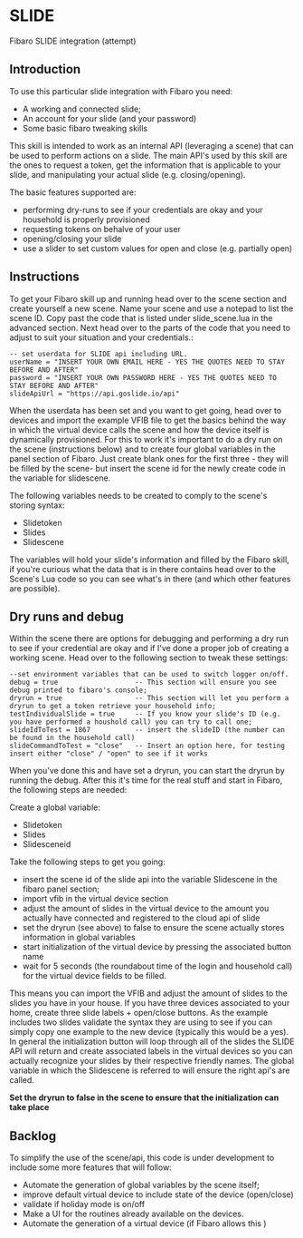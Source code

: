 # SLIDE
Fibaro SLIDE integration (attempt)

## Introduction
To use this particular slide integration with Fibaro you need:
- A working and connected slide;
- An account for your slide (and your password)
- Some basic fibaro tweaking skills

This skill is intended to work as an internal API (leveraging a scene) that can be used to perform actions on a slide. The main API's used by this skill are the ones to request a token, get the information that is applicable to your slide, and manipulating your actual slide (e.g. closing/opening).

The basic features supported are:
- performing dry-runs to see if your credentials are okay and your household is properly provisioned
- requesting tokens on behalve of your user
- opening/closing your slide
- use a slider to set custom values for open and close (e.g. partially open)

## Instructions
To get your Fibaro skill up and running head over to the scene section and create yourself  a new scene. Name your scene and use a notepad to list the scene ID. Copy past the code that is listed under slide_scene.lua in the advanced section. Next head over to the parts of the code that you need to adjust to suit your situation and your credentials.:

```
-- set userdata for SLIDE api including URL.
userName = "INSERT YOUR OWN EMAIL HERE - YES THE QUOTES NEED TO STAY BEFORE AND AFTER"
password = "INSERT YOUR OWN PASSWORD HERE - YES THE QUOTES NEED TO STAY BEFORE AND AFTER"
slideApiUrl = "https://api.goslide.io/api"
```
When the userdata has been set and you want to  get going, head over to devices and import the example VFIB file to get the basics behind the way in which the virtual device calls the scene and how the device itself is dynamically provisioned. For this to work it's important to do a dry run on the scene (instructions below) and to create four global variables in the panel section of Fibaro. Just create blank ones for the first three - they will be filled by the scene- but insert the scene id for the newly create code in the variable for slidescene.

The following variables needs to be created to comply to the scene's storing syntax:
- Slidetoken
- Slides
- Slidescene

The variables will hold your slide's information and filled by the Fibaro skill, if you're curious what the data that is in there contains head over to the Scene's Lua code so you can see what's  in there (and which other features are possible).

## Dry runs and debug
Within the scene there are options for debugging and performing a dry run to see if your credential are okay and if I've done a proper job of creating a working scene. Head over to the following section to tweak these settings:
```
--set environment variables that can be used to switch logger on/off.
debug = true                   -- This section will ensure you see debug printed to fibaro's console;
dryrun = true                  -- This section will let you perform a dryrun to get a token retrieve your household info;
testIndividualSlide = true     -- If you know your slide's ID (e.g. you have performed a houshold call) you can try to call one;
slideIdToTest = 1867           -- insert the slideID (the number can be found in the household call)
slideCommandToTest = "close"   -- Insert an option here, for testing insert either "close" / "open" to see if it works

```
When you've done this and have set a dryrun, you can start the dryrun by running the debug. After this it's time for the real stuff and start in Fibaro, the following steps are needed:

Create a global variable:
- Slidetoken
- Slides
- Slidesceneid

Take the following steps to get you going:
- insert the scene id of the slide api into the variable Slidescene in the fibaro panel section;
- import vfib in the virtual device section
- adjust the amount of slides in the virtual device to the amount you actually have connected and registered to the cloud api of slide
- set the dryrun (see above) to false to ensure the scene actually stores information in global variables
- start initialization of the virtual device by pressing the associated button name
- wait for 5 seconds (the roundabout time of the login and household call) for the virtual device fields to be filled.

This means you can  import the VFIB and adjust the amount of slides to the slides you have in your house. If you have three devices associated to your home, create three slide labels + open/close buttons. As the example includes two slides validate the syntax they are using to see if you can simply copy one example to the new device (typically this would be a yes). In general the initialization button will loop through all of the slides the SLIDE API will return and create associated labels in the virtual devices so you can actually recognize your slides by their respective friendly names. The global variable in which the Slidescene is referred to will ensure the right api's are called.

**Set the dryrun to false in the scene to ensure that the initialization can take place**

## Backlog
To simplify the use of the scene/api, this code is under development to include some more features that will follow:
- Automate the generation of global variables by the scene itself;
- improve default virtual device to include state of the device (open/close)
- validate if holiday mode is on/off
- Make a UI for the routines already available on the devices.
- Automate the generation of a virtual device (if Fibaro allows this )
